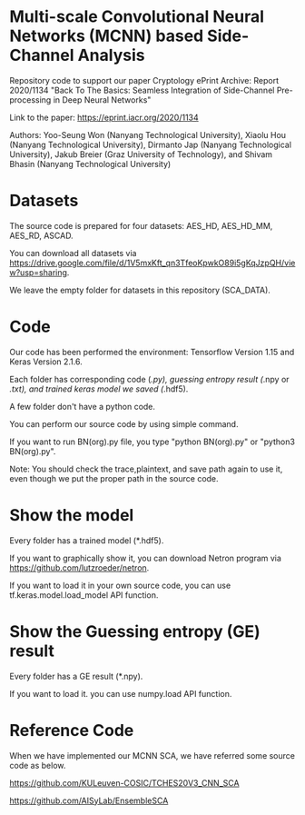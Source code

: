 # Multi-scale Convolutional Neural Networks (MCNN) based Side-Channel Analysis
Repository code to support our paper Cryptology ePrint Archive: Report 2020/1134 "Back To The Basics: Seamless Integration of Side-Channel Pre-processing in Deep Neural Networks"

Link to the paper: https://eprint.iacr.org/2020/1134

Authors: Yoo-Seung Won (Nanyang Technological University), Xiaolu Hou (Nanyang Technological University), Dirmanto Jap (Nanyang Technological University), Jakub Breier (Graz University of Technology), and Shivam Bhasin (Nanyang Technological University)

# Datasets
The source code is prepared for four datasets: AES_HD, AES_HD_MM, AES_RD, ASCAD.

You can download all datasets via https://drive.google.com/file/d/1V5mxKft_qn3TfeoKpwkO89i5gKqJzpQH/view?usp=sharing.

We leave the empty folder for datasets in this repository (SCA_DATA).

# Code
Our code has been performed the environment: Tensorflow Version 1.15 and Keras Version 2.1.6.

Each folder has corresponding code (*.py), guessing entropy result (*.npy or *.txt), and trained keras model we saved (*.hdf5).

A few folder don't have a python code.

You can perform our source code by using simple command.

If you want to run BN(org).py file, you type "python BN(org).py" or "python3 BN(org).py".

Note: You should check the trace,plaintext, and save path again to use it, even though we put the proper path in the source code.

# Show the model
Every folder has a trained model (*.hdf5).

If you want to graphically show it, you can download Netron program via https://github.com/lutzroeder/netron.

If you want to load it in your own source code, you can use tf.keras.model.load_model API function.

# Show the Guessing entropy (GE) result
Every folder has a GE result (*.npy).

If you want to load it. you can use numpy.load API function.

# Reference Code
When we have implemented our MCNN SCA, we have referred some source code as below.

https://github.com/KULeuven-COSIC/TCHES20V3_CNN_SCA

https://github.com/AISyLab/EnsembleSCA
